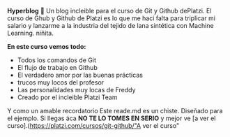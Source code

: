 **Hyperblog**  :dragon_face:
Un blog incleible para el curso de Git y Github dePlatzi. El curso de Ghub y Github de Platzi es lo que me haci falta para triplicar mi salario y lanzarme a la industria del tejido de lana sintética con Machine Learning. niñita.

**En este curso vemos todo:**

- Todos los comandos de Git
- El flujo de trabajo en Github
- El verdadero amor por las buenas prácticas
- trucos muy locos del profesor
- Las personalidades muy locas de Freddy
- Creado por el incleible Platzi Team

Y como un amable recordatorio Este reade.md es un chiste. Diseñado para el ejemplo.  Si llegas áca **NO TE LO TOMES EN SERIO** y mejor ve [a ver el curso].(https://platzi.com/cursos/git-github/"A ver el curso"
